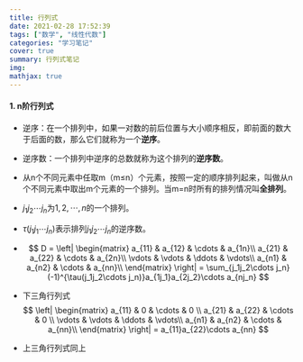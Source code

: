 ```yaml
---
title: 行列式
date: 2021-02-28 17:52:39
tags: ["数学", "线性代数"]
categories: "学习笔记"
cover: true
summary: 行列式笔记
img:
mathjax: true
---
```


#### 1. n阶行列式

* 逆序：在一个排列中，如果一对数的前后位置与大小顺序相反，即前面的数大于后面的数，那么它们就称为一个**逆序**。
* 逆序数：一个排列中逆序的总数就称为这个排列的**逆序数**。
* 从n个不同元素中任取m（m≤n）个元素，按照一定的顺序排列起来，叫做从n个不同元素中取出m个元素的一个排列。当m=n时所有的排列情况叫**全排列**。
* $j_1j_2\cdots j_n$为$1,2,\cdots,n$的一个排列。
* $\tau(j_1j_1\cdots j_n)$表示排列$j_1j_2\cdots j_n$的逆序数。

* $$
  D = \left|
  			\begin{matrix}
  				a_{11} & a_{12} & \cdots & a_{1n}\\
  				a_{21} & a_{22} & \cdots & a_{2n}\\
  				\vdots & \vdots & \ddots & \vdots\\
  				a_{n1} & a_{n2} & \cdots & a_{nn}\\
  			\end{matrix}
  \right| = \sum_{j_1j_2\cdots j_n}(-1)^{\tau(j_1j_2\cdots j_n)}a_{1j_1}a_{2j_2}\cdots a_{nj_n}
  $$

* 下三角行列式
  $$
  \left|
  			\begin{matrix}
  				a_{11} & 0      & \cdots & 0     \\
  				a_{21} & a_{22} & \cdots & 0     \\
  				\vdots & \vdots & \ddots & \vdots\\
  				a_{n1} & a_{n2} & \cdots & a_{nn}\\
  			\end{matrix}
  \right| = a_{11}a_{22}\cdots a_{nn}
  $$

* 上三角行列式同上